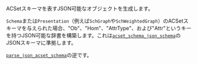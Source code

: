 ACSetスキーマを表すJSON可能なオブジェクトを生成します。

`Schema`または`Presentation`（例えば`SchGraph`や`SchWeightedGraph`）のACSetスキーマを与えられた場合、"Ob"、"Hom"、"AttrType"、および"Attr"というキーを持つJSON可能な辞書を構築します。これは[`acset_schema_json_schema`](@ref)のJSONスキーマに準拠します。

[`parse_json_acset_schema`](@ref)の逆です。
